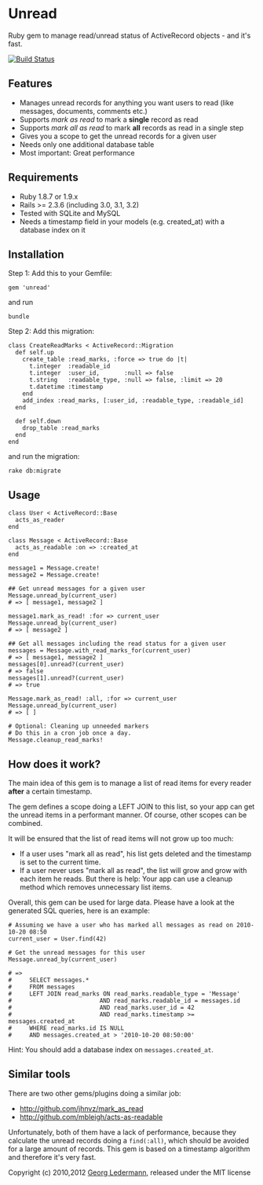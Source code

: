 Unread
======

Ruby gem to manage read/unread status of ActiveRecord objects - and it's fast.

[![Build Status](https://secure.travis-ci.org/ledermann/unread.png)](http://travis-ci.org/ledermann/unread)


## Features

* Manages unread records for anything you want users to read (like messages, documents, comments etc.)
* Supports _mark as read_ to mark a **single** record as read
* Supports _mark all as read_ to mark **all** records as read in a single step
* Gives you a scope to get the unread records for a given user
* Needs only one additional database table
* Most important: Great performance


## Requirements

* Ruby 1.8.7 or 1.9.x
* Rails >= 2.3.6 (including 3.0, 3.1, 3.2)
* Tested with SQLite and MySQL
* Needs a timestamp field in your models (e.g. created_at) with a database index on it


## Installation

Step 1: Add this to your Gemfile:
  
    gem 'unread'
    
and run
  
    bundle
  
    
Step 2: Add this migration:
    
    class CreateReadMarks < ActiveRecord::Migration
      def self.up
        create_table :read_marks, :force => true do |t|
          t.integer  :readable_id
          t.integer  :user_id,       :null => false
          t.string   :readable_type, :null => false, :limit => 20
          t.datetime :timestamp
        end
        add_index :read_marks, [:user_id, :readable_type, :readable_id]
      end

      def self.down
        drop_table :read_marks
      end
    end

  and run the migration:
    
    rake db:migrate


## Usage

    class User < ActiveRecord::Base
      acts_as_reader
    end
    
    class Message < ActiveRecord::Base
      acts_as_readable :on => :created_at
    end

    message1 = Message.create!
    message2 = Message.create!
    
    ## Get unread messages for a given user
    Message.unread_by(current_user)
    # => [ message1, message2 ]
    
    message1.mark_as_read! :for => current_user
    Message.unread_by(current_user)
    # => [ message2 ]
    
    ## Get all messages including the read status for a given user
    messages = Message.with_read_marks_for(current_user)
    # => [ message1, message2 ]
    messages[0].unread?(current_user)
    # => false
    messages[1].unread?(current_user)
    # => true
    
    Message.mark_as_read! :all, :for => current_user
    Message.unread_by(current_user)
    # => [ ]
    
    # Optional: Cleaning up unneeded markers
    # Do this in a cron job once a day.
    Message.cleanup_read_marks!


## How does it work?

The main idea of this gem is to manage a list of read items for every reader **after** a certain timestamp.

The gem defines a scope doing a LEFT JOIN to this list, so your app can get the unread items in a performant manner. Of course, other scopes can be combined.

It will be ensured that the list of read items will not grow up too much:

* If a user uses "mark all as read", his list gets deleted and the timestamp is set to the current time.
* If a user never uses "mark all as read", the list will grow and grow with each item he reads. But there is help: Your app can use a cleanup method which removes unnecessary list items.

Overall, this gem can be used for large data. Please have a look at the generated SQL queries, here is an example:

    # Assuming we have a user who has marked all messages as read on 2010-10-20 08:50
    current_user = User.find(42) 
    
    # Get the unread messages for this user
    Message.unread_by(current_user)
    
    # => 
    #     SELECT messages.* 
    #     FROM messages
    #     LEFT JOIN read_marks ON read_marks.readable_type = 'Message'
    #                         AND read_marks.readable_id = messages.id
    #                         AND read_marks.user_id = 42
    #                         AND read_marks.timestamp >= messages.created_at 
    #     WHERE read_marks.id IS NULL 
    #     AND messages.created_at > '2010-10-20 08:50:00'

Hint: You should add a database index on `messages.created_at`.


## Similar tools

There are two other gems/plugins doing a similar job:

* http://github.com/jhnvz/mark_as_read
* http://github.com/mbleigh/acts-as-readable

Unfortunately, both of them have a lack of performance, because they calculate the unread records doing a `find(:all)`, which should be avoided for a large amount of records. This gem is based on a timestamp algorithm and therefore it's very fast.


Copyright (c) 2010,2012 [Georg Ledermann](http://www.georg-ledermann.de), released under the MIT license